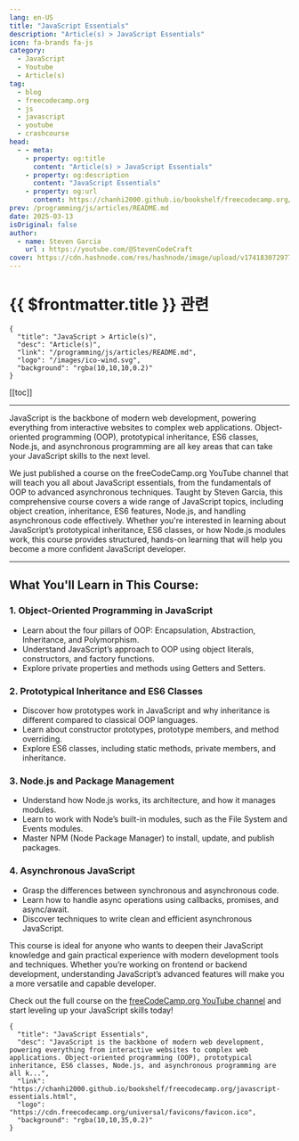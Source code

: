 ```yaml
---
lang: en-US
title: "JavaScript Essentials"
description: "Article(s) > JavaScript Essentials"
icon: fa-brands fa-js
category:
  - JavaScript
  - Youtube
  - Article(s)
tag:
  - blog
  - freecodecamp.org
  - js
  - javascript
  - youtube
  - crashcourse
head:
  - - meta:
    - property: og:title
      content: "Article(s) > JavaScript Essentials"
    - property: og:description
      content: "JavaScript Essentials"
    - property: og:url
      content: https://chanhi2000.github.io/bookshelf/freecodecamp.org/javascript-essentials.html
prev: /programming/js/articles/README.md
date: 2025-03-13
isOriginal: false
author:
  - name: Steven Garcia
    url : https://youtube.com/@StevenCodeCraft
cover: https://cdn.hashnode.com/res/hashnode/image/upload/v1741830729776/b8ebbaab-f0a4-43ae-a820-e305b72072a9.png
---
```


# {{ $frontmatter.title }} 관련

```component VPCard
{
  "title": "JavaScript > Article(s)",
  "desc": "Article(s)",
  "link": "/programming/js/articles/README.md",
  "logo": "/images/ico-wind.svg",
  "background": "rgba(10,10,10,0.2)"
}
```

[[toc]]

---

<SiteInfo
  name="JavaScript Essentials"
  desc="JavaScript is the backbone of modern web development, powering everything from interactive websites to complex web applications. Object-oriented programming (OOP), prototypical inheritance, ES6 classes, Node.js, and asynchronous programming are all k..."
  url="https://freecodecamp.org/news/javascript-essentials"
  logo="https://cdn.freecodecamp.org/universal/favicons/favicon.ico"
  preview="https://cdn.hashnode.com/res/hashnode/image/upload/v1741830729776/b8ebbaab-f0a4-43ae-a820-e305b72072a9.png"/>

JavaScript is the backbone of modern web development, powering everything from interactive websites to complex web applications. Object-oriented programming (OOP), prototypical inheritance, ES6 classes, Node.js, and asynchronous programming are all key areas that can take your JavaScript skills to the next level.

We just published a course on the freeCodeCamp.org YouTube channel that will teach you all about JavaScript essentials, from the fundamentals of OOP to advanced asynchronous techniques. Taught by Steven Garcia, this comprehensive course covers a wide range of JavaScript topics, including object creation, inheritance, ES6 features, Node.js, and handling asynchronous code effectively. Whether you're interested in learning about JavaScript’s prototypical inheritance, ES6 classes, or how Node.js modules work, this course provides structured, hands-on learning that will help you become a more confident JavaScript developer.

---

## What You'll Learn in This Course:

### 1. Object-Oriented Programming in JavaScript

- Learn about the four pillars of OOP: Encapsulation, Abstraction, Inheritance, and Polymorphism.
- Understand JavaScript’s approach to OOP using object literals, constructors, and factory functions.
- Explore private properties and methods using Getters and Setters.

### 2. Prototypical Inheritance and ES6 Classes

- Discover how prototypes work in JavaScript and why inheritance is different compared to classical OOP languages.
- Learn about constructor prototypes, prototype members, and method overriding.
- Explore ES6 classes, including static methods, private members, and inheritance.

### 3. Node.js and Package Management

- Understand how Node.js works, its architecture, and how it manages modules.
- Learn to work with Node’s built-in modules, such as the File System and Events modules.
- Master NPM (Node Package Manager) to install, update, and publish packages.

### 4. Asynchronous JavaScript

- Grasp the differences between synchronous and asynchronous code.
- Learn how to handle async operations using callbacks, promises, and async/await.
- Discover techniques to write clean and efficient asynchronous JavaScript.

This course is ideal for anyone who wants to deepen their JavaScript knowledge and gain practical experience with modern development tools and techniques. Whether you’re working on frontend or backend development, understanding JavaScript’s advanced features will make you a more versatile and capable developer.

Check out the full course on the [<FontIcon icon="fa-brands fa-youtube"/>freeCodeCamp.org YouTube channel](https://youtu.be/876aSEUA_8c) and start leveling up your JavaScript skills today!

<VidStack src="youtube/876aSEUA_8c" />

<!-- TODO: add ARTICLE CARD -->
```component VPCard
{
  "title": "JavaScript Essentials",
  "desc": "JavaScript is the backbone of modern web development, powering everything from interactive websites to complex web applications. Object-oriented programming (OOP), prototypical inheritance, ES6 classes, Node.js, and asynchronous programming are all k...",
  "link": "https://chanhi2000.github.io/bookshelf/freecodecamp.org/javascript-essentials.html",
  "logo": "https://cdn.freecodecamp.org/universal/favicons/favicon.ico",
  "background": "rgba(10,10,35,0.2)"
}
```
